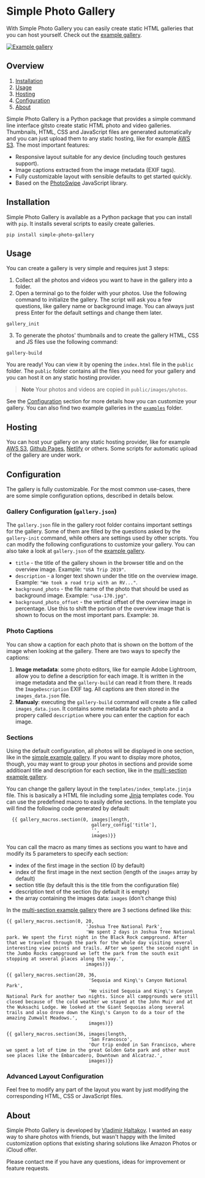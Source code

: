 # Simple Photo Gallery

With Simple Photo Gallery you can easily create static HTML galleries that you can host yourself. Check out the [example gallery](http://www.haltakov.net/gallery_usa_multi/CUPcTB5AcbutK3vyLQ26/).

[![Example gallery](https://github.com/haltakov/simple-photo-gallery/blob/master/examples/gallery_usa_multi/screenshot_gallery_usa_multi.jpg?raw=true)](http://www.haltakov.net/gallery_usa_multi/CUPcTB5AcbutK3vyLQ26/)


## Overview

1. [Installation](#installation)
2. [Usage](#usage)
3. [Hosting](#hosting)
4. [Configuration](#configuration)
5. [About](#about)

Simple Photo Gallery is a Python package that provides a simple command line interface gitsto create static HTML photo and video galleries. Thumbnails, HTML, CSS and JavaScript files are generated automatically and you can just upload them to any static hosting, like for example [AWS S3](https://aws.amazon.com/s3/). The most important features:

* Responsive layout suitable for any device (including
touch gestures support).
* Image captions extracted from the image metadata (EXIF tags).
* Fully customizable layout with sensible defaults to get started quickly.
* Based on the [PhotoSwipe](https://photoswipe.com/) JavaScript library.

## Installation

Simple Photo Gallery is available as a Python package that you can install with `pip`. It installs several scripts to easily create galleries.
```
pip install simple-photo-gallery
```


## Usage

You can create a gallery is very simple and requires just 3 steps:

1. Collect all the photos and videos you want to have in the gallery into a folder.
2. Open a terminal go to the folder with your photos. Use the following command to initialize the gallery. The script will ask you a few questions, like gallery name or background image. You can always just press Enter for the default settings and change them later.
```
gallery_init
```

3. To generate the photos' thumbnails and to create the gallery HTML, CSS and JS files use the following command:
```
gallery-build
```

You are ready! You can view it by opening the `index.html` file in the `public` folder. The `public` folder contains all the files you need for your gallery and you can host it on any static hosting provider.

> **Note**
> Your photos and videos are copied in `public/images/photos`.

See the [Configuration](#configuration) section for more details how you can customize your gallery. You can also find two example galleries in the [`examples`](https://github.com/haltakov/simple-photo-gallery/tree/create_readme/examples) folder.


## Hosting

You can host your gallery on any static hosting provider, like for example [AWS S3](https://aws.amazon.com/s3/), [Github Pages](https://pages.github.com/), [Netlify](https://www.netlify.com/) or others. Some scripts for automatic upload of the gallery are under work.


## Configuration

The gallery is fully customizable. For the most common use-cases, there are some simple configuration options, described in details below.

### Gallery Configuration (`gallery.json`)

The `gallery.json` file in the gallery root folder contains important settings for the gallery. Some of them are filled by the questions asked by the `gallery-init` command, while others are settings used by other scripts. You can modify the following configurations to customize your gallery. You can also take a look at `gallery.json` of the [example gallery](https://github.com/haltakov/simple-photo-gallery/blob/create_readme/examples/gallery_usa_multi/gallery.json).

* `title` - the title of the gallery shown in the browser title and on the overview image. Example: `"USA Trip 2019"`.
* `description` - a longer text shown under the title on the overview image. Example: `"We took a road trip with an RV..."`.
* `background_photo` - the file name of the photo that should be used as background image. Example: `"usa-170.jpg"`.
* `background_photo_offset` - the vertical offset of the overview image in percentage. Use this to shift the portion of the overview image that is shown to focus on the most important pars. Example: `30`.


### Photo Captions

You can show a caption for each photo that is shown on the bottom of the image when looking at the gallery. There are two ways to specify the captions:

1. **Image metadata**: some photo editors, like for eample Adobe Lightroom, allow you to define a description for each image. It is written in the image metadata and the `gallery-build` can read it from there. It reads the `ImageDescription` EXIF tag. All captions are then stored in the `images_data.json` file.
2. **Manualy**: executing the `gallery-build` command will create a file called `images_data.json`. It contains some metadata for each photo and a propery called `description` where you can enter the caption for each image.


### Sections

Using the default configuration, all photos will be displayed in one section, like in the [simple example gallery](https://github.com/haltakov/simple-photo-gallery/tree/create_readme/examples/gallery_usa_simple). If you want to display more photos, though, you may want to group your photos in sections and provide some additioanl title and description for each section, like in the [multi-section example gallery](https://github.com/haltakov/simple-photo-gallery/tree/create_readme/examples/gallery_usa_multi).

You can change the gallery layout in the `templates/index_template.jinja` file. This is basically a HTML file including some [Jinja](https://www.palletsprojects.com/p/jinja/) templates code. You can use the predefined macro to easily define sections. In the template you will find the following code generated by default:

```
  {{ gallery_macros.section(0, images|length,
                               gallery_config['title'],
                               '',
                               images)}}
```
You can call the macro as many times as sections you want to have and modify its 5 parameters to specify each section:

* index of the first image in the section (0 by default)
* index of the first image in the next section (length of the `images` array by default)
* section title (by default this is the title from the configuration file)
* description text of the section (by default it is empty)
* the array containing the images data: `images` (don't change this)

In the [multi-section example gallery](https://github.com/haltakov/simple-photo-gallery/blob/create_readme/examples/gallery_usa_multi/templates/index_template.jinja) there are 3 sections defined like this:
```
{{ gallery_macros.section(0, 20,
                             'Joshua Tree National Park',
                             'We spent 2 days in Joshua Tree National park. We spent the first night in the Black Rock campground. After that we traveled through the park for the whole day visiting several interesting view points and trails. AFter we spent the second night in the Jumbo Rocks campground we left the park from the south exit stopping at several places along the way.',
                             images)}}
                             
{{ gallery_macros.section(20, 36,
                              'Sequoia and King\'s Canyon National Park',
                              'We visited Sequoia and King\'s Canyon National Park for another two nights. Since all campgrounds were still closed because of the cold weather we stayed at the John Muir and at the Wuksachi Lodge. We looked at the Giant Sequoias along several trails and also drove down the King\'s Canyon to do a tour of the amazing Zumwalt Meadows.',
                              images)}}
                              
{{ gallery_macros.section(36, images|length,
                              'San Francosco',
                              'Our trip ended in San Francisco, where we spent a lot of time in the great Golden Gate park and other must see places like the Embarcadero, Downtown and Alcatraz.',
                              images)}}
```

### Advanced Layout Configuration

Feel free to modify any part of the layout you want by just modifying the corresponding HTML, CSS or JavaScript files.


## About

Simple Photo Gallery is developed by [Vladimir Haltakov](http://www.haltakov.net). I wanted an easy way to share photos with friends, but wasn't happy with the limited customization options that existing sharing solutions like Amazon Photos or iCloud offer.

Please contact me if you have any questions, ideas for improvement or feature requests.